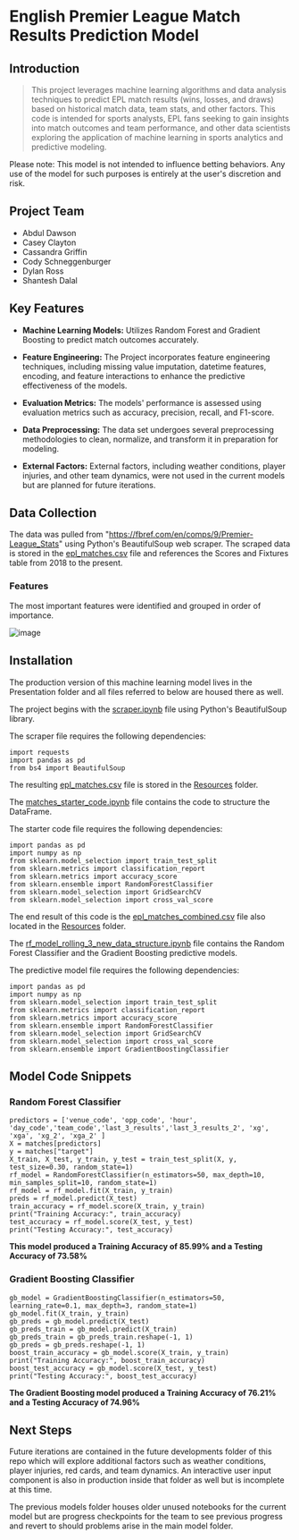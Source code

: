 # English Premier League Match Results Prediction Model
## Introduction
> This project leverages machine learning algorithms and data analysis techniques to predict EPL match results (wins, losses, and draws) based on historical match data, team stats, and other factors. This code is intended for sports analysts, EPL fans seeking to gain insights into match outcomes and team performance, and other data scientists exploring the application of machine learning in sports analytics and predictive modeling. 

 Please note: This model is not intended to influence betting behaviors. Any use of the model for such purposes is entirely at the user's discretion and risk.

## Project Team
 - Abdul Dawson
 - Casey Clayton
 - Cassandra Griffin
 - Cody Schneggenburger
 - Dylan Ross
 - Shantesh Dalal

## Key Features
 - **Machine Learning Models:** Utilizes Random Forest and Gradient Boosting to predict match outcomes accurately.

 - **Feature Engineering:** The Project incorporates feature engineering techniques, including missing value imputation, datetime features, encoding, and feature interactions to enhance the predictive effectiveness of the models. 

 - **Evaluation Metrics:** The models' performance is assessed using evaluation metrics such as accuracy, precision, recall, and F1-score.

 - **Data Preprocessing:** The data set undergoes several preprocessing methodologies to clean, normalize, and transform it in preparation for modeling.

 - **External Factors:** External factors, including weather conditions, player injuries, and other team dynamics, were not used in the current models but are planned for future iterations.

## Data Collection
 The data was pulled from "https://fbref.com/en/comps/9/Premier-League_Stats" using Python's BeautifulSoup web scraper. The scraped data is stored in the [epl_matches.csv](Presentation/Resources/epl_matches.csv) file and references the Scores and Fixtures table from 2018 to the present.

### Features

The most important features were identified and grouped in order of importance.

![image](https://github.com/cschneggenburger/group-2-project-2/assets/152223124/ebd7a16c-4ca1-4b96-bd1d-3dd4838623ac)


## Installation

The production version of this machine learning model lives in the Presentation folder and all files referred to below are housed there as well. 

The project begins with the [scraper.ipynb](Presentation/scraper.ipynb) file using Python's BeautifulSoup library. 

The scraper file requires the following dependencies:

```
import requests
import pandas as pd
from bs4 import BeautifulSoup

```
The resulting [epl_matches.csv](Presentation/Resources/epl_matches.csv) file is stored in the [Resources](Presentation/Resources) folder.

The [matches_starter_code.ipynb](Presentation/matches_starter_code.ipynb) file contains the code to structure the DataFrame. 

The starter code file requires the following dependencies:

```
import pandas as pd
import numpy as np
from sklearn.model_selection import train_test_split
from sklearn.metrics import classification_report
from sklearn.metrics import accuracy_score
from sklearn.ensemble import RandomForestClassifier
from sklearn.model_selection import GridSearchCV
from sklearn.model_selection import cross_val_score

```

The end result of this code is the [epl_matches_combined.csv](Presentation/Resources/epl_matches_combined.csv) file also located in the [Resources](Presentation/Resources) folder.

The [rf_model_rolling_3_new_data_structure.ipynb](Presentation/rf_model_rolling_3_new_data_structure.ipynb) file contains the Random Forest Classifier and the Gradient Boosting predictive models.

The predictive model file requires the following dependencies:

```
import pandas as pd
import numpy as np
from sklearn.model_selection import train_test_split
from sklearn.metrics import classification_report
from sklearn.metrics import accuracy_score
from sklearn.ensemble import RandomForestClassifier
from sklearn.model_selection import GridSearchCV
from sklearn.model_selection import cross_val_score
from sklearn.ensemble import GradientBoostingClassifier

```

## Model Code Snippets

### Random Forest Classifier

```
predictors = ['venue_code', 'opp_code', 'hour', 'day_code','team_code','last_3_results','last_3_results_2', 'xg', 'xga', 'xg_2', 'xga_2' ]
X = matches[predictors]
y = matches["target"]
X_train, X_test, y_train, y_test = train_test_split(X, y, test_size=0.30, random_state=1)
rf_model = RandomForestClassifier(n_estimators=50, max_depth=10, min_samples_split=10, random_state=1)
rf_model = rf_model.fit(X_train, y_train)
preds = rf_model.predict(X_test)
train_accuracy = rf_model.score(X_train, y_train)
print("Training Accuracy:", train_accuracy)
test_accuracy = rf_model.score(X_test, y_test)
print("Testing Accuracy:", test_accuracy)

```
**This model produced a Training Accuracy of 85.99% and a 
Testing Accuracy of 73.58%**

### Gradient Boosting Classifier

```
gb_model = GradientBoostingClassifier(n_estimators=50, learning_rate=0.1, max_depth=3, random_state=1)
gb_model.fit(X_train, y_train)
gb_preds = gb_model.predict(X_test)
gb_preds_train = gb_model.predict(X_train)
gb_preds_train = gb_preds_train.reshape(-1, 1)
gb_preds = gb_preds.reshape(-1, 1)
boost_train_accuracy = gb_model.score(X_train, y_train)
print("Training Accuracy:", boost_train_accuracy)
boost_test_accuracy = gb_model.score(X_test, y_test)
print("Testing Accuracy:", boost_test_accuracy)

```

**The Gradient Boosting model produced a Training Accuracy of 76.21% and a
Testing Accuracy of 74.96%**

## Next Steps

Future iterations are contained in the future developments folder of this repo which will explore additional factors such as weather conditions, player injuries, red cards, and team dynamics. An interactive user input component is also in production inside that folder as well but is incomplete at this time.

The previous models folder houses older unused notebooks for the current model but are progress checkpoints for the team to see previous progress and revert to should problems arise in the main model folder. 






